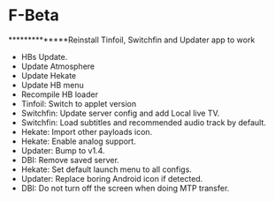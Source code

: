 # F-Beta
**************Reinstall Tinfoil, Switchfin and Updater app to work
- HBs Update.
- Update Atmosphere
- Update Hekate
- Update HB menu
- Recompile HB loader
- Tinfoil: Switch to applet version
- Switchfin: Update server config and add Local live TV.
- Switchfin: Load subtitles and recommended audio track by default.
- Hekate: Import other payloads icon.
- Hekate: Enable analog support.
- Updater: Bump to v1.4.
- DBI: Remove saved server.
- Hekate: Set default launch menu to all configs.
- Updater: Replace boring Android icon if detected.
- DBI: Do not turn off the screen when doing MTP transfer.
